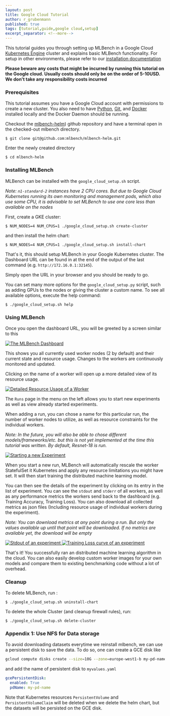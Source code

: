 ```yaml
---
layout: post
title: Google Cloud Tutorial
author: r_grubenmann
published: true
tags: [tutorial,guide,google cloud,setup]
excerpt_separator: <!--more-->
---
```

This tutorial guides you through setting up MLBench in a Google Cloud [Kubernetes Engine](https://cloud.google.com/kubernetes-engine/) cluster and explains basic MLBench functionality. For setup in other environments, please refer to our [installation documentation](https://mlbench.readthedocs.io/en/latest/installation.html)

<!--more-->

**Please beware any costs that might be incurred by running this tutorial on the Google cloud. Usually costs should only be on the order of 5-10USD. We don't take any responsibility costs incurred**

### Prerequisites

This tutorial assumes you have a Google Cloud account with permissions to create a new cluster.
You also need to have [Python](https://www.python.org/), [Git](https://git-scm.com/), and [Docker](https://www.docker.com) installed locally and the Docker Daemon should be running.

Checkout the [mlbench-helm](https://github.com/mlbench/mlbench-helm)) github repository and have a terminal open in the checked-out mlbench directory.

```shell
$ git clone git@github.com:mlbench/mlbench-helm.git
```

Enter the newly created directory

```shell
$ cd mlbench-helm
```

### Installing MLBench

MLBench can be installed with the `google_cloud_setup.sh` script.

*Note: ``n1-standard-2`` instances have 2 CPU cores. But due to Google Cloud Kubernetes running its own monitoring and management pods, which also use some CPU, it is advisable to set MLBench to use one core less than available on the nodes*

First, create a GKE cluster:

```shell
$ NUM_NODES=4 NUM_CPUS=1 ./google_cloud_setup.sh create-cluster
```

and then install the helm chart:

```shell
$ NUM_NODES=4 NUM_CPUS=1 ./google_cloud_setup.sh install-chart
```

That's it, this should setup MLBench in your Google Kubernetes cluster. The Dashboard URL can be found in at the end of the output of the last command (e.g. `http://172.16.0.1:32145`).

Simply open the URL in your browser and you should be ready to go.

You can set many more options for the `google_cloud_setup.py` script, such as adding GPUs to the nodes or giving the cluster a custom name. To see all available options, execute
the help command:

```shell
$ ./google_cloud_setup.sh help
```

### Using MLBench
Once you open the dashboard URL, you will be greeted by a screen similar to this

<a href="{{ site.baseurl }}public/images/Dashboard_Index.png" data-lightbox="Dashboard_Index" data-title="The MLBench Dashboard">
  <img src="{{ site.baseurl }}public/images/Dashboard_Index.png" alt="The MLBench Dashboard" style="max-width:80%;"/>
</a>

This shows you all currently used worker nodes (2 by default) and their current state and resource usage.
Changes to the workers are continuously monitored and updated.

Clicking on the name of a worker will open up a more detailed view of its resource usage.

<a href="{{ site.baseurl }}public/images/Worker_Details.png" data-lightbox="Worker_Detail" data-title="Detailed Resource Usage of a Worker">
  <img src="{{ site.baseurl }}public/images/Worker_Details.png" alt="Detailed Resource Usage of a Worker" style="max-width:80%;"/>
</a>

The ``Runs`` page in the menu on the left allows you to start new experiments as well as view already started experiments.

When adding a run, you can chose a name for this particular run, the number of worker nodes to utilize, as well as resource constraints for the individual workers.

*Note: In the future, you will also be able to chose different models/frameworks/etc. but this is not yet implemented at the time this tutorial was written. By default, Resnet-18 is run.*

<a href="{{ site.baseurl }}public/images/Create_Run.png" data-lightbox="Create_Run" data-title="Starting a new Experiment">
  <img src="{{ site.baseurl }}public/images/Create_Run.png" alt="Starting a new Experiment" style="max-width:80%;"/>
</a>

When you start a new run, MLBench will automatically rescale the worker StatefulSet it Kubernetes and apply any resource limitations you might have set. It will then start training the distributed machine learning model.

You can then see the details of the experiment by clicking on its entry in the list of experiment. You can see the ``stdout`` and ``stderr`` of all workers, as well as any performance metrics the workers send back to the dashboard (e.g. Training Accuracy,  Training Loss). You can also download all collected metrics as json files (Including resource usage of individual workers during the experiment).

*Note: You can download metrics at any point during a run. But only the values available up until that point will be downloaded. If no metrics are available yet, the download will be empty*

<a href="{{ site.baseurl }}public/images/Run_Stdout.png" data-lightbox="Run" data-title="Stdout of an experiment">
  <img src="{{ site.baseurl }}public/images/Run_Stdout.png" alt="Stdout of an experiment" style="max-width:80%;"/>
</a>

<a href="{{ site.baseurl }}public/images/Run_Loss.png" data-lightbox="Run" data-title="Training Loss curve of an experiment">
  <img src="{{ site.baseurl }}public/images/Run_Loss.png" alt="Training Loss curve of an experiment" style="max-width:80%;"/>
</a>

That's it! You successfully ran an distributed machine learning algorithm in the cloud. You can also easily develop custom worker images for your own models and compare them to existing benchmarking code without a lot of overhead.


### Cleanup
To delete MLBench, run :

```shell
$ ./google_cloud_setup.sh uninstall-chart
```

To delete the whole Cluster (and cleanup firewall rules), run:

```shell
$ ./google_cloud_setup.sh delete-cluster
```

### Appendix 1: Use NFS for Data storage
To avoid downloading datasets everytime we reinstall mlbench, we can use a persistent disk to save the data. To do so, one can create a GCE disk like
```bash
gcloud compute disks create --size=10G --zone=europe-west1-b my-pd-name
```
and add the name of persistent disk to `myvalues.yaml`
```yaml
gcePersistentDisk:
  enabled: True
  pdName: my-pd-name
```
Note that Kubernetes resources `PersistentVolume` and `PersistentVolumeClaim` will be deleted when we delete the helm chart, but the datasets will be persisted on the GCE disk.